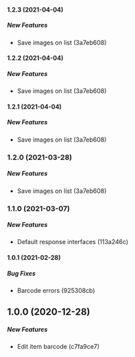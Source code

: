 #### 1.2.3 (2021-04-04)

##### New Features

*  Save images on list (3a7eb608)

#### 1.2.2 (2021-04-04)

##### New Features

*  Save images on list (3a7eb608)

#### 1.2.1 (2021-04-04)

##### New Features

*  Save images on list (3a7eb608)

### 1.2.0 (2021-03-28)

##### New Features

*  Save images on list (3a7eb608)

### 1.1.0 (2021-03-07)

##### New Features

*  Default response interfaces (113a246c)

#### 1.0.1 (2021-02-28)

##### Bug Fixes

*  Barcode errors (925308cb)

## 1.0.0 (2020-12-28)

##### New Features

*  Edit item barcode (c7fa9ce7)

